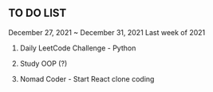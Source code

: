 ## TO DO LIST

December 27, 2021 ~ December 31, 2021 
Last week of 2021

1. Daily LeetCode Challenge - Python

2. Study OOP (?)

3. Nomad Coder - Start React clone coding  